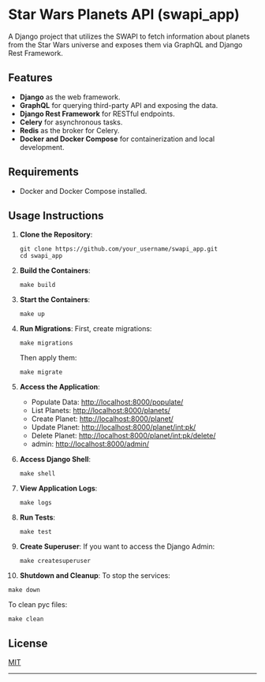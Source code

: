 

# Star Wars Planets API (swapi_app)

A Django project that utilizes the SWAPI to fetch information about planets from the Star Wars universe and exposes them via GraphQL and Django Rest Framework.

## Features

- **Django** as the web framework.
- **GraphQL** for querying third-party API and exposing the data.
- **Django Rest Framework** for RESTful endpoints.
- **Celery** for asynchronous tasks.
- **Redis** as the broker for Celery.
- **Docker and Docker Compose** for containerization and local development.

## Requirements

- Docker and Docker Compose installed.

## Usage Instructions

1. **Clone the Repository**:
   ```
   git clone https://github.com/your_username/swapi_app.git
   cd swapi_app
   ```

2. **Build the Containers**:
   ```
   make build
   ```

3. **Start the Containers**:
   ```
   make up
   ```

4. **Run Migrations**:
   First, create migrations:
   ```
   make migrations
   ```
   Then apply them:
   ```
   make migrate
   ```

5. **Access the Application**:
   - Populate Data: [http://localhost:8000/populate/](http://localhost:8000/populate/)
   - List Planets: [http://localhost:8000/planets/](http://localhost:8000/planets/)
   - Create Planet: [http://localhost:8000/planet/](http://localhost:8000/planet/)
   - Update Planet: [http://localhost:8000/planet/<int:pk>/](http://localhost:8000/planet/<int:pk>/)
   - Delete Planet: [http://localhost:8000/planet/<int:pk>/delete/](http://localhost:8000/planet/<int:pk>/delete/)
   - admin: [http://localhost:8000/admin/](http://localhost:8000/admin/)


6. **Access Django Shell**:
   ```
   make shell
   ```

7. **View Application Logs**:
   ```
   make logs
   ```

8. **Run Tests**:
   ```
   make test
   ```

9. **Create Superuser**:
   If you want to access the Django Admin:
   ```
   make createsuperuser
   ```

10. **Shutdown and Cleanup**:
   To stop the services:
   ```
   make down
   ```
   To clean pyc files:
   ```
   make clean
   ```


## License

[MIT](https://choosealicense.com/licenses/mit/)

---


